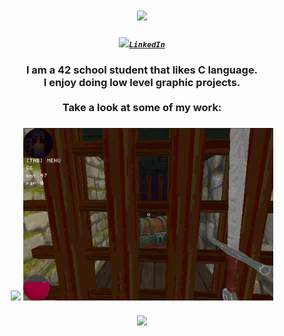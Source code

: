 <h1 align="center">
  <a href="https://git.io/typing-svg">
    <img src="https://readme-typing-svg.herokuapp.com/?lines=Hello,+There!+👋;This+is+ForAbby-X+....;Nice+to+meet+you!&center=true&size=30">
  </a>
</h1>

<h5 align="center">
  <code><a href="https://www.linkedin.com/in/alan-de-freitas-5093a427b/" title="LinkedIn Profile"><img width="20" src="https://github.com/ForAbby-X/ForAbby-X/assets/79471905/84f3a1ca-257a-4118-b562-1f62933cbc22">LinkedIn</a></code>
</h5>

<h3 align="center">
  I am a 42 school student that likes C language.<br>
  I enjoy doing low level graphic projects.<br>
   <br>
  Take a look at some of my work:<br>
</h3>

<h3 align="center">
  <img width="400" src="https://github.com/ForAbby-X/cube3D/blob/main/gif/gameplay1.gif">
  <img width="400" src="https://github.com/ForAbby-X/cube3D/blob/main/gif/gameplay2.gif">
</h3>

<h5 align="center">
  <img src="https://github-readme-stats.vercel.app/api/top-langs/?username=ForAbby-X&layout=compact&theme=darcula">
</h5>
